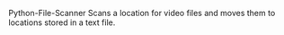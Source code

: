Python-File-Scanner
Scans a location for video files and moves them to locations stored in a text file.
